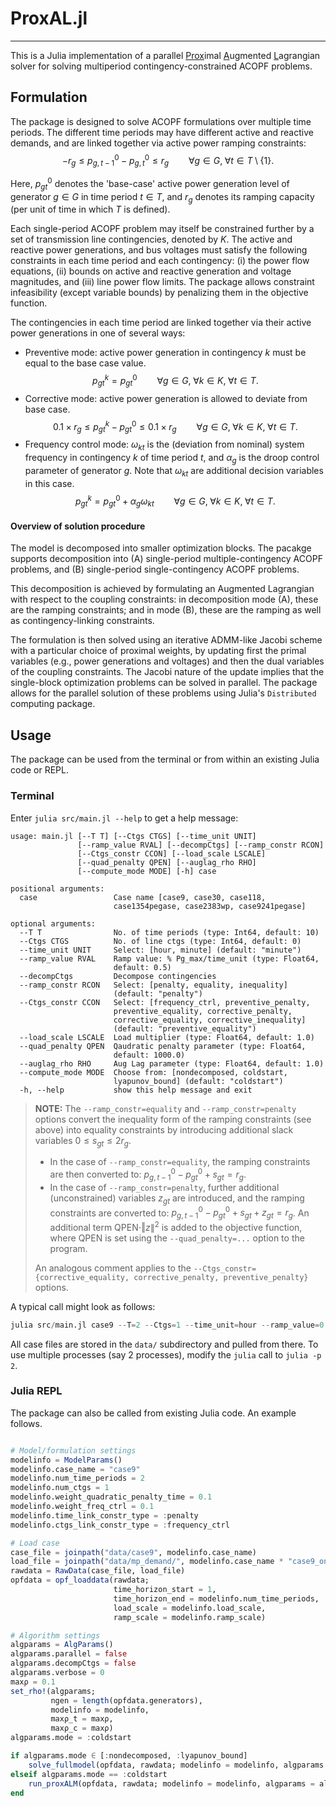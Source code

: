 
# ProxAL.jl
---
This is a Julia implementation of a parallel <ins>Prox</ins>imal <ins>A</ins>ugmented <ins>L</ins>agrangian solver for solving multiperiod contingency-constrained ACOPF problems.

## Formulation
The package is designed to solve ACOPF formulations over multiple time periods. The different time periods may have different active and reactive demands, and are linked together via active power ramping constraints: 
$$
-r_g \leq p^0_{g,t-1} - p^0_{g,t} \leq r_g \qquad \forall g \in G, \; \forall t \in T \setminus \{1\}.
$$

Here, $p^0_{gt}$ denotes the 'base-case' active power generation level of generator $g \in G$ in time period $t \in T$, and $r_g$ denotes its ramping capacity (per unit of time in which $T$ is defined).

Each single-period ACOPF problem may itself be constrained further by a set of transmission line contingencies, denoted by $K$. The active and reactive power generations, and bus voltages must satisfy the following constraints in each time period and each contingency: (i) the power flow equations, (ii) bounds on active and reactive generation and voltage magnitudes, and (iii) line power flow limits. The package allows constraint infeasibility (except variable bounds) by penalizing them in the objective function.

The contingencies in each time period are linked together via their active power generations in one of several ways:
* Preventive mode: active power generation in contingency $k$ must be equal to the base case value.
$$
p_{gt}^k = p_{gt}^0 \qquad \forall g \in G, \; \forall k \in K, \; \forall t \in T.
$$
* Corrective mode: active power generation is allowed to deviate from base case.
$$
0.1\times r_g \leq p_{gt}^k - p_{gt}^0 \leq 0.1 \times r_g \qquad \forall g \in G, \; \forall k \in K, \; \forall t \in T.
$$
* Frequency control mode: $\omega_{kt}$ is the (deviation from nominal) system frequency in contingency $k$ of time period $t$, and $\alpha_g$ is the droop control parameter of generator $g$. Note that $\omega_{kt}$ are additional decision variables in this case.
$$
p_{gt}^k = p_{gt}^0 + \alpha_g \omega_{kt} \qquad \forall g \in G, \; \forall k \in K, \; \forall t \in T.
$$

#### Overview of solution procedure
The model is decomposed into smaller optimization blocks. The pacakge supports decomposition into (A) single-period multiple-contingency ACOPF problems, and (B) single-period single-contingency ACOPF problems.

This decomposition is achieved by formulating an Augmented Lagrangian with respect to the coupling constraints: in decomposition mode (A), these are the ramping constraints; and in mode (B), these are the ramping as well as contingency-linking constraints.

The formulation is then solved using an iterative ADMM-like Jacobi scheme with a particular choice of proximal weights, by updating first the primal variables (e.g., power generations and voltages) and then the dual variables of the coupling constraints. The Jacobi nature of the update implies that the single-block optimization problems can be solved in parallel. The package allows for the parallel solution of these problems using Julia's `Distributed` computing package.


## Usage
The package can be used from the terminal or from within an existing Julia code or REPL.

### Terminal
Enter `julia src/main.jl --help` to get a help message:
```
usage: main.jl [--T T] [--Ctgs CTGS] [--time_unit UNIT]
               [--ramp_value RVAL] [--decompCtgs] [--ramp_constr RCON]
               [--Ctgs_constr CCON] [--load_scale LSCALE]
               [--quad_penalty QPEN] [--auglag_rho RHO]
               [--compute_mode MODE] [-h] case

positional arguments:
  case                 Case name [case9, case30, case118,
                       case1354pegase, case2383wp, case9241pegase]

optional arguments:
  --T T                No. of time periods (type: Int64, default: 10)
  --Ctgs CTGS          No. of line ctgs (type: Int64, default: 0)
  --time_unit UNIT     Select: [hour, minute] (default: "minute")
  --ramp_value RVAL    Ramp value: % Pg_max/time_unit (type: Float64,
                       default: 0.5)
  --decompCtgs         Decompose contingencies
  --ramp_constr RCON   Select: [penalty, equality, inequality]
                       (default: "penalty")
  --Ctgs_constr CCON   Select: [frequency_ctrl, preventive_penalty,
                       preventive_equality, corrective_penalty,
                       corrective_equality, corrective_inequality]
                       (default: "preventive_equality")
  --load_scale LSCALE  Load multiplier (type: Float64, default: 1.0)
  --quad_penalty QPEN  Qaudratic penalty parameter (type: Float64,
                       default: 1000.0)
  --auglag_rho RHO     Aug Lag parameter (type: Float64, default: 1.0)
  --compute_mode MODE  Choose from: [nondecomposed, coldstart,
                       lyapunov_bound] (default: "coldstart")
  -h, --help           show this help message and exit
```


> **NOTE:** The `--ramp_constr=equality` and `--ramp_constr=penalty` options convert the inequality form of the ramping constraints (see above) into equality constraints by introducing additional slack variables $0 \leq s_{gt} \leq 2r_g$.
>
> * In the case of `--ramp_constr=equality`, the ramping constraints are then converted to: $p^0_{g,t-1} - p^0_{gt} + s_{gt} = r_g$.
> * In the case of `--ramp_constr=penalty`, further additional (unconstrained) variables $z_{gt}$ are introduced, and the ramping constraints are converted to: $p^0_{g,t-1} - p^0_{gt} + s_{gt} + z_{gt} = r_g$. An additional term QPEN$\cdot\Vert z \rVert^2$ is added to the objective function, where QPEN is set using the `--quad_penalty=...` option to the program.
>
> An analogous comment applies to the `--Ctgs_constr={corrective_equality, corrective_penalty, preventive_penalty}` options.

A typical call might look as follows:
```julia
julia src/main.jl case9 --T=2 --Ctgs=1 --time_unit=hour --ramp_value=0.5 --load_scale=1.0 --ramp_constr=penalty --Ctgs_constr=frequency_ctrl --auglag_rho=0.1 --quad_penalty=0.1 --compute_mode=coldstart
```
All case files are stored in the `data/` subdirectory and pulled from there. To use multiple processes (say 2 processes), modify the `julia` call to `julia -p 2`.

### Julia REPL
The package can also be called from existing Julia code. An example follows.
```julia

# Model/formulation settings
modelinfo = ModelParams()
modelinfo.case_name = "case9"
modelinfo.num_time_periods = 2
modelinfo.num_ctgs = 1
modelinfo.weight_quadratic_penalty_time = 0.1
modelinfo.weight_freq_ctrl = 0.1
modelinfo.time_link_constr_type = :penalty
modelinfo.ctgs_link_constr_type = :frequency_ctrl

# Load case
case_file = joinpath("data/case9", modelinfo.case_name)
load_file = joinpath("data/mp_demand/", modelinfo.case_name * "case9_oneweek_168")
rawdata = RawData(case_file, load_file)
opfdata = opf_loaddata(rawdata;
                       time_horizon_start = 1,
                       time_horizon_end = modelinfo.num_time_periods,
                       load_scale = modelinfo.load_scale,
                       ramp_scale = modelinfo.ramp_scale)

# Algorithm settings
algparams = AlgParams()
algparams.parallel = false
algparams.decompCtgs = false
algparams.verbose = 0
maxρ = 0.1
set_rho!(algparams;
         ngen = length(opfdata.generators),
         modelinfo = modelinfo,
         maxρ_t = maxρ,
         maxρ_c = maxρ)
algparams.mode = :coldstart

if algparams.mode ∈ [:nondecomposed, :lyapunov_bound]
    solve_fullmodel(opfdata, rawdata; modelinfo = modelinfo, algparams = algparams)
elseif algparams.mode == :coldstart
    run_proxALM(opfdata, rawdata; modelinfo = modelinfo, algparams = algparams)
end
```
